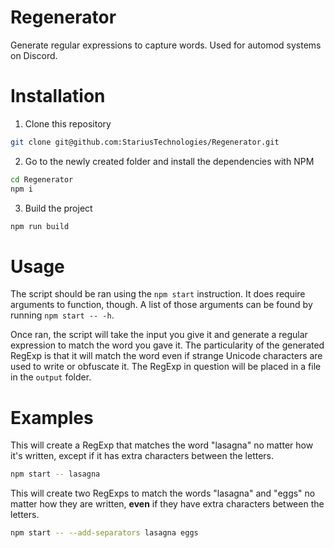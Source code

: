 # Regenerator

Generate regular expressions to capture words. Used for automod systems on Discord.

# Installation

1. Clone this repository
```bash
git clone git@github.com:StariusTechnologies/Regenerator.git
```
2. Go to the newly created folder and install the dependencies with NPM
```bash
cd Regenerator
npm i
```
3. Build the project
```bash
npm run build
```

# Usage

The script should be ran using the `npm start` instruction. It does require arguments to function, though. A list of those arguments can be found by running `npm start -- -h`.

Once ran, the script will take the input you give it and generate a regular expression to match the word you gave it. The particularity of the generated RegExp is that it will match the word even if strange Unicode characters are used to write or obfuscate it. The RegExp in question will be placed in a file in the `output` folder.

# Examples

This will create a RegExp that matches the word "lasagna" no matter how it's written, except if it has extra characters between the letters.
```bash
npm start -- lasagna
```

This will create two RegExps to match the words "lasagna" and "eggs" no matter how they are written, **even** if they have extra characters between the letters.
```bash
npm start -- --add-separators lasagna eggs
```
